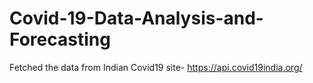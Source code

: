# Covid-19-Data-Analysis-and-Forecasting
Fetched the data from Indian Covid19 site- 
<a href="https://api.covid19india.org/">https://api.covid19india.org/</a>
